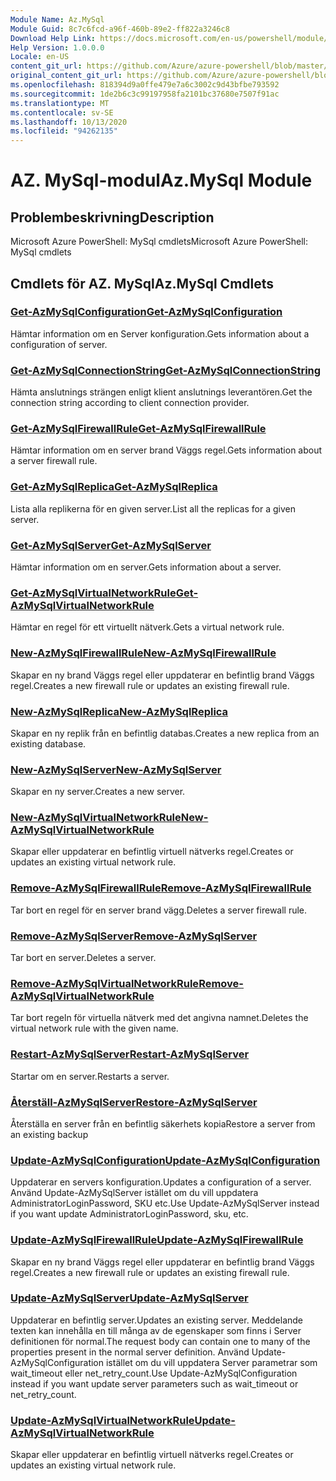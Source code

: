 ```yaml
---
Module Name: Az.MySql
Module Guid: 8c7c6fcd-a96f-460b-89e2-ff822a3246c8
Download Help Link: https://docs.microsoft.com/en-us/powershell/module/az.mysql
Help Version: 1.0.0.0
Locale: en-US
content_git_url: https://github.com/Azure/azure-powershell/blob/master/src/MySql/help/Az.MySql.md
original_content_git_url: https://github.com/Azure/azure-powershell/blob/master/src/MySql/help/Az.MySql.md
ms.openlocfilehash: 818394d9a0ffe479e7a6c3002c9d43bfbe793592
ms.sourcegitcommit: 1de2b6c3c99197958fa2101bc37680e7507f91ac
ms.translationtype: MT
ms.contentlocale: sv-SE
ms.lasthandoff: 10/13/2020
ms.locfileid: "94262135"
---
```

# <span data-ttu-id="06233-101">AZ. MySql-modul</span><span class="sxs-lookup"><span data-stu-id="06233-101">Az.MySql Module</span></span>
## <span data-ttu-id="06233-102">Problembeskrivning</span><span class="sxs-lookup"><span data-stu-id="06233-102">Description</span></span>
<span data-ttu-id="06233-103">Microsoft Azure PowerShell: MySql cmdlets</span><span class="sxs-lookup"><span data-stu-id="06233-103">Microsoft Azure PowerShell: MySql cmdlets</span></span>

## <span data-ttu-id="06233-104">Cmdlets för AZ. MySql</span><span class="sxs-lookup"><span data-stu-id="06233-104">Az.MySql Cmdlets</span></span>
### [<span data-ttu-id="06233-105">Get-AzMySqlConfiguration</span><span class="sxs-lookup"><span data-stu-id="06233-105">Get-AzMySqlConfiguration</span></span>](Get-AzMySqlConfiguration.md)
<span data-ttu-id="06233-106">Hämtar information om en Server konfiguration.</span><span class="sxs-lookup"><span data-stu-id="06233-106">Gets information about a configuration of server.</span></span>

### [<span data-ttu-id="06233-107">Get-AzMySqlConnectionString</span><span class="sxs-lookup"><span data-stu-id="06233-107">Get-AzMySqlConnectionString</span></span>](Get-AzMySqlConnectionString.md)
<span data-ttu-id="06233-108">Hämta anslutnings strängen enligt klient anslutnings leverantören.</span><span class="sxs-lookup"><span data-stu-id="06233-108">Get the connection string according to client connection provider.</span></span>

### [<span data-ttu-id="06233-109">Get-AzMySqlFirewallRule</span><span class="sxs-lookup"><span data-stu-id="06233-109">Get-AzMySqlFirewallRule</span></span>](Get-AzMySqlFirewallRule.md)
<span data-ttu-id="06233-110">Hämtar information om en server brand Väggs regel.</span><span class="sxs-lookup"><span data-stu-id="06233-110">Gets information about a server firewall rule.</span></span>

### [<span data-ttu-id="06233-111">Get-AzMySqlReplica</span><span class="sxs-lookup"><span data-stu-id="06233-111">Get-AzMySqlReplica</span></span>](Get-AzMySqlReplica.md)
<span data-ttu-id="06233-112">Lista alla replikerna för en given server.</span><span class="sxs-lookup"><span data-stu-id="06233-112">List all the replicas for a given server.</span></span>

### [<span data-ttu-id="06233-113">Get-AzMySqlServer</span><span class="sxs-lookup"><span data-stu-id="06233-113">Get-AzMySqlServer</span></span>](Get-AzMySqlServer.md)
<span data-ttu-id="06233-114">Hämtar information om en server.</span><span class="sxs-lookup"><span data-stu-id="06233-114">Gets information about a server.</span></span>

### [<span data-ttu-id="06233-115">Get-AzMySqlVirtualNetworkRule</span><span class="sxs-lookup"><span data-stu-id="06233-115">Get-AzMySqlVirtualNetworkRule</span></span>](Get-AzMySqlVirtualNetworkRule.md)
<span data-ttu-id="06233-116">Hämtar en regel för ett virtuellt nätverk.</span><span class="sxs-lookup"><span data-stu-id="06233-116">Gets a virtual network rule.</span></span>

### [<span data-ttu-id="06233-117">New-AzMySqlFirewallRule</span><span class="sxs-lookup"><span data-stu-id="06233-117">New-AzMySqlFirewallRule</span></span>](New-AzMySqlFirewallRule.md)
<span data-ttu-id="06233-118">Skapar en ny brand Väggs regel eller uppdaterar en befintlig brand Väggs regel.</span><span class="sxs-lookup"><span data-stu-id="06233-118">Creates a new firewall rule or updates an existing firewall rule.</span></span>

### [<span data-ttu-id="06233-119">New-AzMySqlReplica</span><span class="sxs-lookup"><span data-stu-id="06233-119">New-AzMySqlReplica</span></span>](New-AzMySqlReplica.md)
<span data-ttu-id="06233-120">Skapar en ny replik från en befintlig databas.</span><span class="sxs-lookup"><span data-stu-id="06233-120">Creates a new replica from an existing database.</span></span>

### [<span data-ttu-id="06233-121">New-AzMySqlServer</span><span class="sxs-lookup"><span data-stu-id="06233-121">New-AzMySqlServer</span></span>](New-AzMySqlServer.md)
<span data-ttu-id="06233-122">Skapar en ny server.</span><span class="sxs-lookup"><span data-stu-id="06233-122">Creates a new server.</span></span>

### [<span data-ttu-id="06233-123">New-AzMySqlVirtualNetworkRule</span><span class="sxs-lookup"><span data-stu-id="06233-123">New-AzMySqlVirtualNetworkRule</span></span>](New-AzMySqlVirtualNetworkRule.md)
<span data-ttu-id="06233-124">Skapar eller uppdaterar en befintlig virtuell nätverks regel.</span><span class="sxs-lookup"><span data-stu-id="06233-124">Creates or updates an existing virtual network rule.</span></span>

### [<span data-ttu-id="06233-125">Remove-AzMySqlFirewallRule</span><span class="sxs-lookup"><span data-stu-id="06233-125">Remove-AzMySqlFirewallRule</span></span>](Remove-AzMySqlFirewallRule.md)
<span data-ttu-id="06233-126">Tar bort en regel för en server brand vägg.</span><span class="sxs-lookup"><span data-stu-id="06233-126">Deletes a server firewall rule.</span></span>

### [<span data-ttu-id="06233-127">Remove-AzMySqlServer</span><span class="sxs-lookup"><span data-stu-id="06233-127">Remove-AzMySqlServer</span></span>](Remove-AzMySqlServer.md)
<span data-ttu-id="06233-128">Tar bort en server.</span><span class="sxs-lookup"><span data-stu-id="06233-128">Deletes a server.</span></span>

### [<span data-ttu-id="06233-129">Remove-AzMySqlVirtualNetworkRule</span><span class="sxs-lookup"><span data-stu-id="06233-129">Remove-AzMySqlVirtualNetworkRule</span></span>](Remove-AzMySqlVirtualNetworkRule.md)
<span data-ttu-id="06233-130">Tar bort regeln för virtuella nätverk med det angivna namnet.</span><span class="sxs-lookup"><span data-stu-id="06233-130">Deletes the virtual network rule with the given name.</span></span>

### [<span data-ttu-id="06233-131">Restart-AzMySqlServer</span><span class="sxs-lookup"><span data-stu-id="06233-131">Restart-AzMySqlServer</span></span>](Restart-AzMySqlServer.md)
<span data-ttu-id="06233-132">Startar om en server.</span><span class="sxs-lookup"><span data-stu-id="06233-132">Restarts a server.</span></span>

### [<span data-ttu-id="06233-133">Återställ-AzMySqlServer</span><span class="sxs-lookup"><span data-stu-id="06233-133">Restore-AzMySqlServer</span></span>](Restore-AzMySqlServer.md)
<span data-ttu-id="06233-134">Återställa en server från en befintlig säkerhets kopia</span><span class="sxs-lookup"><span data-stu-id="06233-134">Restore a server from an existing backup</span></span>

### [<span data-ttu-id="06233-135">Update-AzMySqlConfiguration</span><span class="sxs-lookup"><span data-stu-id="06233-135">Update-AzMySqlConfiguration</span></span>](Update-AzMySqlConfiguration.md)
<span data-ttu-id="06233-136">Uppdaterar en servers konfiguration.</span><span class="sxs-lookup"><span data-stu-id="06233-136">Updates a configuration of a server.</span></span>
<span data-ttu-id="06233-137">Använd Update-AzMySqlServer istället om du vill uppdatera AdministratorLoginPassword, SKU etc.</span><span class="sxs-lookup"><span data-stu-id="06233-137">Use Update-AzMySqlServer instead if you want update AdministratorLoginPassword, sku, etc.</span></span>

### [<span data-ttu-id="06233-138">Update-AzMySqlFirewallRule</span><span class="sxs-lookup"><span data-stu-id="06233-138">Update-AzMySqlFirewallRule</span></span>](Update-AzMySqlFirewallRule.md)
<span data-ttu-id="06233-139">Skapar en ny brand Väggs regel eller uppdaterar en befintlig brand Väggs regel.</span><span class="sxs-lookup"><span data-stu-id="06233-139">Creates a new firewall rule or updates an existing firewall rule.</span></span>

### [<span data-ttu-id="06233-140">Update-AzMySqlServer</span><span class="sxs-lookup"><span data-stu-id="06233-140">Update-AzMySqlServer</span></span>](Update-AzMySqlServer.md)
<span data-ttu-id="06233-141">Uppdaterar en befintlig server.</span><span class="sxs-lookup"><span data-stu-id="06233-141">Updates an existing server.</span></span>
<span data-ttu-id="06233-142">Meddelande texten kan innehålla en till många av de egenskaper som finns i Server definitionen för normal.</span><span class="sxs-lookup"><span data-stu-id="06233-142">The request body can contain one to many of the properties present in the normal server definition.</span></span>
<span data-ttu-id="06233-143">Använd Update-AzMySqlConfiguration istället om du vill uppdatera Server parametrar som wait_timeout eller net_retry_count.</span><span class="sxs-lookup"><span data-stu-id="06233-143">Use Update-AzMySqlConfiguration instead if you want update server parameters such as wait_timeout or net_retry_count.</span></span>

### [<span data-ttu-id="06233-144">Update-AzMySqlVirtualNetworkRule</span><span class="sxs-lookup"><span data-stu-id="06233-144">Update-AzMySqlVirtualNetworkRule</span></span>](Update-AzMySqlVirtualNetworkRule.md)
<span data-ttu-id="06233-145">Skapar eller uppdaterar en befintlig virtuell nätverks regel.</span><span class="sxs-lookup"><span data-stu-id="06233-145">Creates or updates an existing virtual network rule.</span></span>

